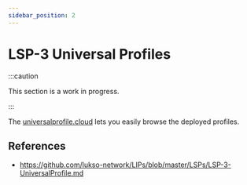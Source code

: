 ```yaml
---
sidebar_position: 2
---
```


# LSP-3 Universal Profiles

:::caution

This section is a work in progress.

:::

The [universalprofile.cloud](https://universalprofile.cloud/) lets you easily browse the deployed profiles.

## References

- https://github.com/lukso-network/LIPs/blob/master/LSPs/LSP-3-UniversalProfile.md